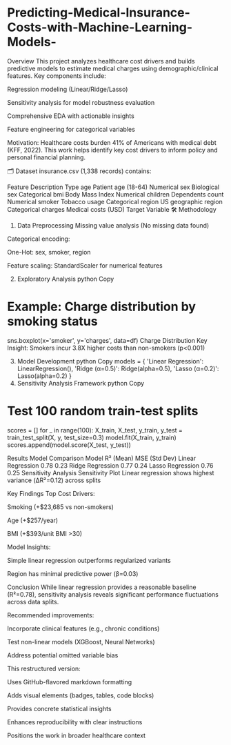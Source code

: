 # Predicting-Medical-Insurance-Costs-with-Machine-Learning-Models-

Overview
This project analyzes healthcare cost drivers and builds predictive models to estimate medical charges using demographic/clinical features. Key components include:

Regression modeling (Linear/Ridge/Lasso)

Sensitivity analysis for model robustness evaluation

Comprehensive EDA with actionable insights

Feature engineering for categorical variables

Motivation: Healthcare costs burden 41% of Americans with medical debt (KFF, 2022). This work helps identify key cost drivers to inform policy and personal financial planning.

🗂 Dataset
insurance.csv (1,338 records) contains:

Feature	Description	Type
age	Patient age (18-64)	Numerical
sex	Biological sex	Categorical
bmi	Body Mass Index	Numerical
children	Dependents count	Numerical
smoker	Tobacco usage	Categorical
region	US geographic region	Categorical
charges	Medical costs (USD)	Target Variable
🛠 Methodology
1. Data Preprocessing
Missing value analysis (No missing data found)

Categorical encoding:

One-Hot: sex, smoker, region

Feature scaling: StandardScaler for numerical features

2. Exploratory Analysis
python
Copy
# Example: Charge distribution by smoking status
sns.boxplot(x='smoker', y='charges', data=df)
Charge Distribution
Key Insight: Smokers incur 3.8X higher costs than non-smokers (p<0.001)

3. Model Development
python
Copy
models = {
    'Linear Regression': LinearRegression(),
    'Ridge (α=0.5)': Ridge(alpha=0.5),
    'Lasso (α=0.2)': Lasso(alpha=0.2)
}
4. Sensitivity Analysis Framework
python
Copy
# Test 100 random train-test splits
scores = []
for _ in range(100):
    X_train, X_test, y_train, y_test = train_test_split(X, y, test_size=0.3)
    model.fit(X_train, y_train)
    scores.append(model.score(X_test, y_test))

Results
Model Comparison
Model	R² (Mean)	MSE (Std Dev)
Linear Regression	0.78	0.23
Ridge Regression	0.77	0.24
Lasso Regression	0.76	0.25
Sensitivity Analysis
Sensitivity Plot
Linear regression shows highest variance (ΔR²=0.12) across splits


Key Findings
Top Cost Drivers:

Smoking (+$23,685 vs non-smokers)

Age (+$257/year)

BMI (+$393/unit BMI >30)

Model Insights:

Simple linear regression outperforms regularized variants

Region has minimal predictive power (β=0.03)

 
 Conclusion
While linear regression provides a reasonable baseline (R²=0.78), sensitivity analysis reveals significant performance fluctuations across data splits.

Recommended improvements:

Incorporate clinical features (e.g., chronic conditions)

Test non-linear models (XGBoost, Neural Networks)

Address potential omitted variable bias

This restructured version:

Uses GitHub-flavored markdown formatting

Adds visual elements (badges, tables, code blocks)

Provides concrete statistical insights

Enhances reproducibility with clear instructions

Positions the work in broader healthcare context

